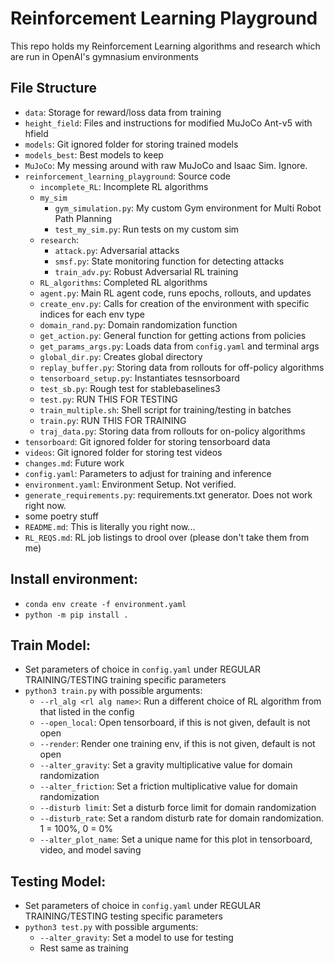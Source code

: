# Reinforcement Learning Playground
This repo holds my Reinforcement Learning algorithms and research which are run in OpenAI's gymnasium environments

## File Structure
- `data`: Storage for reward/loss data from training
- `height_field`: Files and instructions for modified MuJoCo Ant-v5 with hfield
- `models`: Git ignored folder for storing trained models
- `models_best`: Best models to keep
- `MuJoCo`: My messing around with raw MuJoCo and Isaac Sim. Ignore.
- `reinforcement_learning_playground`: Source code
    - `incomplete_RL`: Incomplete RL algorithms
    - `my_sim`
        - `gym_simulation.py`: My custom Gym environment for Multi Robot Path Planning
        - `test_my_sim.py`: Run tests on my custom sim
    - `research`:
        - `attack.py`: Adversarial attacks
        - `smsf.py`: State monitoring function for detecting attacks
        - `train_adv.py`: Robust Adversarial RL training
    - `RL_algorithms`: Completed RL algorithms
    - `agent.py`: Main RL agent code, runs epochs, rollouts, and updates
    - `create_env.py`: Calls for creation of the environment with specific indices for each env type
    - `domain_rand.py`: Domain randomization function
    - `get_action.py`: General function for getting actions from policies
    - `get_params_args.py`: Loads data from `config.yaml` and terminal args
    - `global_dir.py`: Creates global directory
    - `replay_buffer.py`: Storing data from rollouts for off-policy algorithms
    - `tensorboard_setup.py`: Instantiates tesnsorboard
    - `test_sb.py`: Rough test for stablebaselines3
    - `test.py`: RUN THIS FOR TESTING
    - `train_multiple.sh`: Shell script for training/testing in batches
    - `train.py`: RUN THIS FOR TRAINING
    - `traj_data.py`: Storing data from rollouts for on-policy algorithms
- `tensorboard`: Git ignored folder for storing tensorboard data
- `videos`: Git ignored folder for storing test videos
- `changes.md`: Future work
- `config.yaml`: Parameters to adjust for training and inference
- `environment.yaml`: Environment Setup. Not verified.
- `generate_requirements.py`: requirements.txt generator. Does not work right now.
- some poetry stuff
- `README.md`: This is literally you right now...
- `RL_REQS.md`: RL job listings to drool over (please don't take them from me)

## Install environment:
- `conda env create -f environment.yaml`
- `python -m pip install .`

## Train Model:
- Set parameters of choice in `config.yaml` under REGULAR TRAINING/TESTING training specific parameters
- `python3 train.py` with possible arguments:
    - `--rl_alg <rl alg name>`: Run a different choice of RL algorithm from that listed in the config
    - `--open_local`: Open tensorboard, if this is not given, default is not open
    - `--render`: Render one training env, if this is not given, default is not open
    - `--alter_gravity`: Set a gravity multiplicative value for domain randomization
    - `--alter_friction`: Set a friction multiplicative value for domain randomization
    - `--disturb limit`:  Set a disturb force limit for domain randomization
    - `--disturb_rate`: Set a random disturb rate for domain randomization. 1 = 100%, 0 = 0%
    - `--alter_plot_name`: Set a unique name for this plot in tensorboard, video, and model saving

## Testing Model:
- Set parameters of choice in `config.yaml` under REGULAR TRAINING/TESTING testing specific parameters
- `python3 test.py` with possible arguments:
    - `--alter_gravity`: Set a model to use for testing
    - Rest same as training



